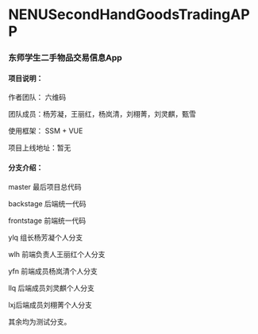 # NENUSecondHandGoodsTradingAPP

### 东师学生二手物品交易信息App

#### 项目说明：

作者团队： 六维码

团队成员：杨芳凝，王丽红，杨岚清，刘栩菁，刘灵麒，甄雪

使用框架： SSM + VUE

项目上线地址：暂无

#### 分支介绍：
master 最后项目总代码

backstage 后端统一代码

frontstage 前端统一代码

ylq 组长杨芳凝个人分支

wlh 前端负责人王丽红个人分支

yfn 前端成员杨岚清个人分支

llq 后端成员刘灵麒个人分支

lxj后端成员刘栩菁个人分支

其余均为测试分支。
